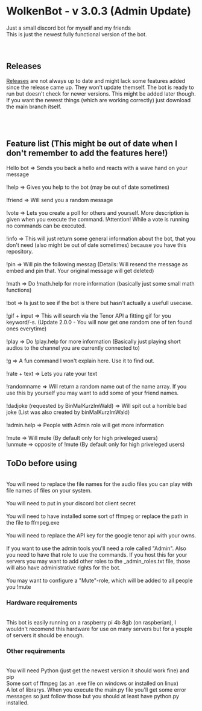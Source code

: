 # WolkenBot - v 3.0.3 (Admin Update)
Just a small discord bot for myself and my friends<br>
This is just the newest fully functional version of the bot.<br><br><br>

## Releases
[Releases](https://github.com/Wolkensteine/WolkenBot/releases) are not always up to date and might lack some features added since the release came up. They won't update themself. The bot is ready to run but doesn't check for newer versions. This might be added later though. <br>
If you want the newest things (which are working correctly) just download the main branch itself.


<br><br>
## Feature list (This might be out of date when I don't remember to add the features here!)
Hello bot => Sends you back a hello and reacts with a wave hand on your message<br><br>
!help => Gives you help to the bot (may be out of date sometimes)<br><br>
!friend => Will send you a random message<br><br>
!vote => Lets you create a poll for others and yourself. More description is given when you execute the command. !Attention! While a vote is running no commands can be executed.<br><br>
!info => This will just return some general information about the bot, that you don't need (also might be out of date sometimes) because you have this repository.<br><br>
!pin => Will pin the following messag (Details: Will resend the message as embed and pin that. Your original message will get deleted)<br><br>
!math => Do !math.help for more information (basically just some small math functions)<br><br>
!bot => Is just to see if the bot is there but hasn't actually a usefull usecase.<br><br>
!gif + input => This will search via the Tenor API a fitting gif for you keyword/-s. (Update 2.0.0 - You will now get one random one of ten found ones everytime)<br><br>
!play => Do !play.help for more information (Basically just playing short audios to the channel you are currently connected to)<br><br>
!g => A fun command I won't explain here. Use it to find out.<br><br>
!rate + text => Lets you rate your text<br><br>
!randomname => Will return a random name out of the name array. If you use this by yourself you may want to add some of your friend names.<br><br>
!dadjoke (requested by BinMalKurzImWald) => Will spit out a horrible bad joke (List was also created by binMalKurzImWald)<br><br>
!admin.help => People with Admin role will get more information <br><br>
!mute <name> => Will mute <name> (By default only for high priveleged users)<br>
!unmute <name> => opposite of !mute (By default only for high priveleged users)

## ToDo before using
<br>
You will need to replace the file names for the audio files you can play with file names of files on your system.<br><br>
You will need to put in your discord bot client secret<br><br>
You will need to have installed some sort of ffmpeg or replace the path in the file to ffmpeg.exe<br><br>
You will need to replace the API key for the google tenor api with your owns.<br><br>
If you want to use the admin tools you'll need a role called "Admin". Also you need to have that role to use the commands. If you host this for your servers you may want to add other roles to the <servername>_admin_roles.txt file, those will also have administrative rights for the bot.<br><br>
You may want to configure a "Mute"-role, which will be added to all people you !mute

### Hardware requirements
<br>
This bot is easily running on a raspberry pi 4b 8gb (on raspberian), I wouldn't recomend this hardware for use on many servers but for a youple of servers it should be enough.

### Other requirements
<br>
You will need Python (just get the newest version it should work fine) and pip<br>
Some sort of ffmpeg (as an .exe file on windows or installed on linux)<br>
A lot of librarys. When you execute the main.py file you'll get some error messages so just follow those but you should at least have python.py installed.<br>
